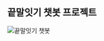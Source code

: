 ## 끝말잇기 챗봇 프로젝트
![끝말잇기 챗봇](https://user-images.githubusercontent.com/80368956/143833563-4e7b96a7-a130-41de-b94e-77f093e95eb4.png)
